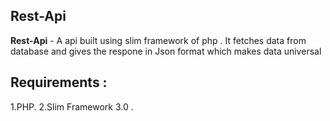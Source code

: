 ## Rest-Api ##
**Rest-Api** - A api built using slim framework of php . It fetches data from database and gives the respone in Json format which makes data universal 
## Requirements : ##
1.PHP.
2.Slim Framework 3.0 .
